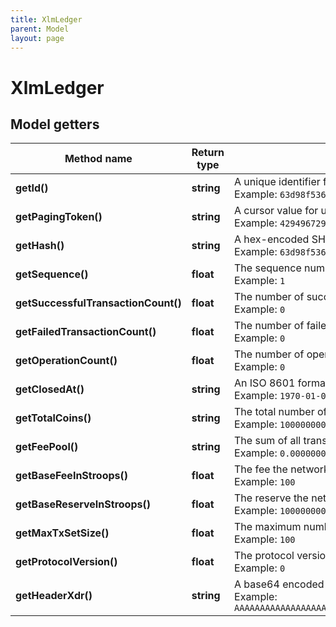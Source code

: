 ```yaml
---
title: XlmLedger
parent: Model
layout: page
---
```


# XlmLedger

## Model getters

Method name | Return type | Description | Notes
------------ | ------------- | ------------- | -------------
**getId()** | **string** | A unique identifier for this ledger. <br>Example: `63d98f536ee68d1b27b5b89f23af5311b7569a24faf1403ad0b52b633b07be99` | [optional]
**getPagingToken()** | **string** | A cursor value for use in pagination. <br>Example: `4294967296` | [optional]
**getHash()** | **string** | A hex-encoded SHA-256 hash of this ledger’s XDR-encoded form. <br>Example: `63d98f536ee68d1b27b5b89f23af5311b7569a24faf1403ad0b52b633b07be99` | [optional]
**getSequence()** | **float** | The sequence number of this ledger, and the parameter used in Horizon calls that require a ledger number. <br>Example: `1` | [optional]
**getSuccessfulTransactionCount()** | **float** | The number of successful transactions in this ledger. <br>Example: `0` | [optional]
**getFailedTransactionCount()** | **float** | The number of failed transactions in this ledger. <br>Example: `0` | [optional]
**getOperationCount()** | **float** | The number of operations applied in this ledger. <br>Example: `0` | [optional]
**getClosedAt()** | **string** | An ISO 8601 formatted string of when this ledger was closed. <br>Example: `1970-01-01T00:00:00Z` | [optional]
**getTotalCoins()** | **string** | The total number of lumens in circulation. <br>Example: `100000000000.0000000` | [optional]
**getFeePool()** | **string** | The sum of all transaction fees. <br>Example: `0.0000000` | [optional]
**getBaseFeeInStroops()** | **float** | The fee the network charges per operation in a transaction. <br>Example: `100` | [optional]
**getBaseReserveInStroops()** | **float** | The reserve the network uses when calculating an account’s minimum balance. <br>Example: `100000000` | [optional]
**getMaxTxSetSize()** | **float** | The maximum number of transactions validators have agreed to process in a given ledger. <br>Example: `100` | [optional]
**getProtocolVersion()** | **float** | The protocol version that the Stellar network was running when this ledger was committed. <br>Example: `0` | [optional]
**getHeaderXdr()** | **string** | A base64 encoded string of the raw LedgerHeader xdr struct for this ledger. <br>Example: `AAAAAAAAAAAAAAAAAAAAAAAAAAAAAAAAAAAAAAAAAAAAAAAAAAAAAAAAAAAAAAAAAAAAAAAAAAAAAAAAAAAAAAAAAAAAAAAAAAAAAAAAAAAAAAAAAAAAAAAAAAAAAAAAAAAAAAAAAAAAAAAAAAAAAAAAAABXKi4y/ySKB7DnD9H20xjB+s0gtswIwz1XdSWYaBJaFgAAAAEN4Lazp2QAAAAAAAAAAAAAAAAAAAAAAAAAAAAAAAAAZAX14QAAAABkAAAAAAAAAAAAAAAAAAAAAAAAAAAAAAAAAAAAAAAAAAAAAAAAAAAAAAAAAAAAAAAAAAAAAAAAAAAAAAAAAAAAAAAAAAAAAAAAAAAAAAAAAAAAAAAAAAAAAAAAAAAAAAAAAAAAAAAAAAAAAAAAAAAAAAAAAAAAAAAAAAAAAAAAAAAAAAAA` | [optional]

